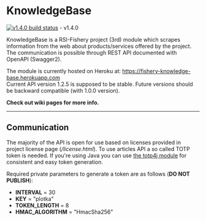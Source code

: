 # KnowledgeBase

[![v1.4.0 build status](https://gitlab.com/Druzyna-A/KnowledgeBase/badges/v1.4.0/build.svg)](https://gitlab.com/Druzyna-A/KnowledgeBase/commits/v1.4.0) - v1.4.0

KnowledgeBase is a RSI-Fishery project (3rd) module which scrapes information from the web about products/services offered by the project. The communication is possible through REST API documented with OpenAPI (Swagger2).

The module is currently hosted on Heroku at: https://fishery-knowledge-base.herokuapp.com  
Current API version 1.2.5 is supposed to be stable. Future versions should be backward compatible (with 1.0.0 version).

**Check out wiki pages for more info.**
***
## Communication
The majority of the API is open for use based on licenses provided in project license page (*/license.html*). To use articles API a so called TOTP token is needed. If you're using Java you can use [the totp4j module](https://gitlab.com/Druzyna-A/totp4j) for consistent and easy token generation.

Required private parameters to generate a token are as follows (**DO NOT PUBLISH**):

* **INTERVAL** = 30
* **KEY** = "plotka"
* **TOKEN_LENGTH** = 8
* **HMAC_ALGORITHM** = "HmacSha256"

